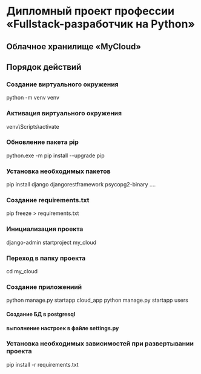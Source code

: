 # Дипломный проект профессии «Fullstack-разработчик на Python»

## Облачное хранилище «MyCloud»

## Порядок действий
### Создание виртуального окружения
python -m venv venv

### Активация виртуального окружения
venv\Scripts\activate

### Обновление пакета pip
python.exe -m pip install --upgrade pip

### Установка необходимых пакетов
pip install django djangorestframework psycopg2-binary ....

### Создание requirements.txt
pip freeze > requirements.txt

### Инициализация проекта
django-admin startproject my_cloud

### Переход в папку проекта
cd my_cloud

### Создание приложениий
python manage.py startapp cloud_app
python manage.py startapp users

#### Создание БД в postgresql
#### выполнение настроек в файле settings.py

### Установка необходимых зависимостей при развертывании проекта
pip install -r requirements.txt